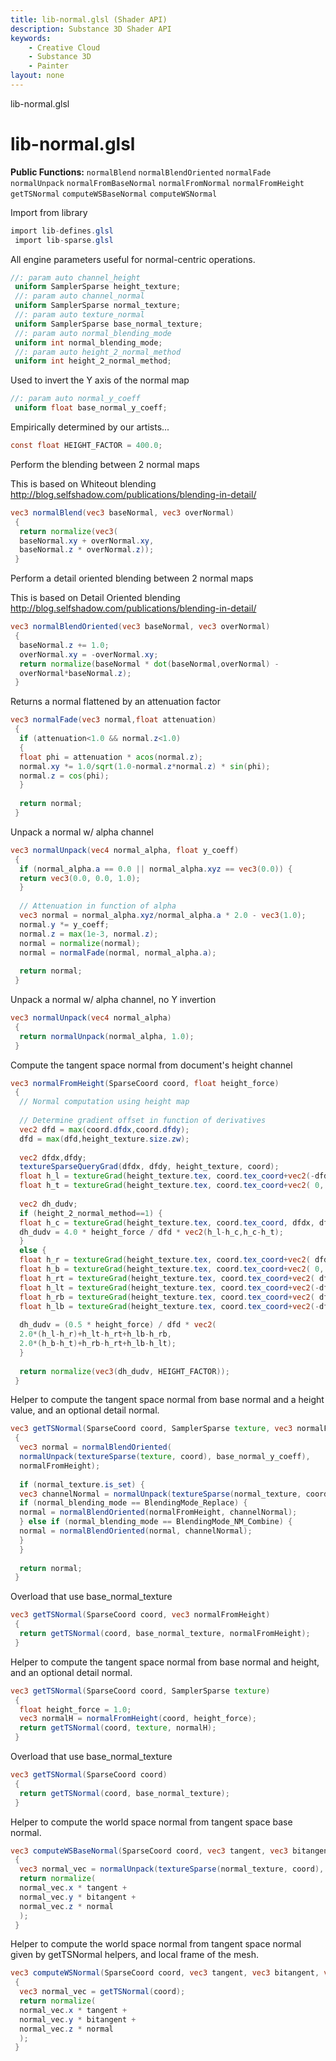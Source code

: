 ```yaml
---
title: lib-normal.glsl (Shader API)
description: Substance 3D Shader API
keywords:
	- Creative Cloud
	- Substance 3D
	- Painter
layout: none
---
```





lib-normal.glsl








[ ](#section-0)












[ ](#section-1)

lib-normal.glsl
===============


**Public Functions:**
`normalBlend`
`normalBlendOriented`
`normalFade`
`normalUnpack`
`normalFromBaseNormal`
`normalFromNormal`
`normalFromHeight`
`getTSNormal`
`computeWSBaseNormal`
`computeWSNormal`


Import from library





```glsl
import lib-defines.glsl
 import lib-sparse.glsl
```







[ ](#section-2)

All engine parameters useful for normal-centric operations.





```glsl
//: param auto channel_height
 uniform SamplerSparse height_texture;
 //: param auto channel_normal
 uniform SamplerSparse normal_texture;
 //: param auto texture_normal
 uniform SamplerSparse base_normal_texture;
 //: param auto normal_blending_mode
 uniform int normal_blending_mode;
 //: param auto height_2_normal_method
 uniform int height_2_normal_method;
```







[ ](#section-3)

Used to invert the Y axis of the normal map





```glsl
//: param auto normal_y_coeff
 uniform float base_normal_y_coeff;
```







[ ](#section-4)

Empirically determined by our artists...





```glsl
const float HEIGHT_FACTOR = 400.0;
```







[ ](#section-5)

Perform the blending between 2 normal maps


This is based on Whiteout blending
 http://blog.selfshadow.com/publications/blending-in-detail/





```glsl
vec3 normalBlend(vec3 baseNormal, vec3 overNormal)
 {
  return normalize(vec3(
  baseNormal.xy + overNormal.xy,
  baseNormal.z * overNormal.z));
 }
```







[ ](#section-6)

Perform a detail oriented blending between 2 normal maps


This is based on Detail Oriented blending
 http://blog.selfshadow.com/publications/blending-in-detail/





```glsl
vec3 normalBlendOriented(vec3 baseNormal, vec3 overNormal)
 {
  baseNormal.z += 1.0;
  overNormal.xy = -overNormal.xy;
  return normalize(baseNormal * dot(baseNormal,overNormal) -
  overNormal*baseNormal.z);
 }
```







[ ](#section-7)

Returns a normal flattened by an attenuation factor





```glsl
vec3 normalFade(vec3 normal,float attenuation)
 {
  if (attenuation<1.0 && normal.z<1.0)
  {
  float phi = attenuation * acos(normal.z);
  normal.xy *= 1.0/sqrt(1.0-normal.z*normal.z) * sin(phi);
  normal.z = cos(phi);
  }
 
  return normal;
 }
```







[ ](#section-8)

Unpack a normal w/ alpha channel





```glsl
vec3 normalUnpack(vec4 normal_alpha, float y_coeff)
 {
  if (normal_alpha.a == 0.0 || normal_alpha.xyz == vec3(0.0)) {
  return vec3(0.0, 0.0, 1.0);
  }
 
  // Attenuation in function of alpha
  vec3 normal = normal_alpha.xyz/normal_alpha.a * 2.0 - vec3(1.0);
  normal.y *= y_coeff;
  normal.z = max(1e-3, normal.z);
  normal = normalize(normal);
  normal = normalFade(normal, normal_alpha.a);
 
  return normal;
 }
```







[ ](#section-9)

Unpack a normal w/ alpha channel, no Y invertion





```glsl
vec3 normalUnpack(vec4 normal_alpha)
 {
  return normalUnpack(normal_alpha, 1.0);
 }
```







[ ](#section-10)

Compute the tangent space normal from document's height channel





```glsl
vec3 normalFromHeight(SparseCoord coord, float height_force)
 {
  // Normal computation using height map
 
  // Determine gradient offset in function of derivatives
  vec2 dfd = max(coord.dfdx,coord.dfdy);
  dfd = max(dfd,height_texture.size.zw);
 
  vec2 dfdx,dfdy;
  textureSparseQueryGrad(dfdx, dfdy, height_texture, coord);
  float h_l = textureGrad(height_texture.tex, coord.tex_coord+vec2(-dfd.x, 0 ), dfdx, dfdy).r;
  float h_t = textureGrad(height_texture.tex, coord.tex_coord+vec2( 0, dfd.y), dfdx, dfdy).r;
 
  vec2 dh_dudv;
  if (height_2_normal_method==1) {
  float h_c = textureGrad(height_texture.tex, coord.tex_coord, dfdx, dfdy).r;
  dh_dudv = 4.0 * height_force / dfd * vec2(h_l-h_c,h_c-h_t);
  }
  else {
  float h_r = textureGrad(height_texture.tex, coord.tex_coord+vec2( dfd.x, 0 ), dfdx, dfdy).r;
  float h_b = textureGrad(height_texture.tex, coord.tex_coord+vec2( 0, -dfd.y), dfdx, dfdy).r;
  float h_rt = textureGrad(height_texture.tex, coord.tex_coord+vec2( dfd.x, dfd.y), dfdx, dfdy).r;
  float h_lt = textureGrad(height_texture.tex, coord.tex_coord+vec2(-dfd.x, dfd.y), dfdx, dfdy).r;
  float h_rb = textureGrad(height_texture.tex, coord.tex_coord+vec2( dfd.x, -dfd.y), dfdx, dfdy).r;
  float h_lb = textureGrad(height_texture.tex, coord.tex_coord+vec2(-dfd.x, -dfd.y), dfdx, dfdy).r;
 
  dh_dudv = (0.5 * height_force) / dfd * vec2(
  2.0*(h_l-h_r)+h_lt-h_rt+h_lb-h_rb,
  2.0*(h_b-h_t)+h_rb-h_rt+h_lb-h_lt);
  }
 
  return normalize(vec3(dh_dudv, HEIGHT_FACTOR));
 }
```







[ ](#section-11)

Helper to compute the tangent space normal from base normal and a height
 value, and an optional detail normal.





```glsl
vec3 getTSNormal(SparseCoord coord, SamplerSparse texture, vec3 normalFromHeight)
 {
  vec3 normal = normalBlendOriented(
  normalUnpack(textureSparse(texture, coord), base_normal_y_coeff),
  normalFromHeight);
 
  if (normal_texture.is_set) {
  vec3 channelNormal = normalUnpack(textureSparse(normal_texture, coord));
  if (normal_blending_mode == BlendingMode_Replace) {
  normal = normalBlendOriented(normalFromHeight, channelNormal);
  } else if (normal_blending_mode == BlendingMode_NM_Combine) {
  normal = normalBlendOriented(normal, channelNormal);
  }
  }
 
  return normal;
 }
```







[ ](#section-12)

Overload that use base_normal_texture





```glsl
vec3 getTSNormal(SparseCoord coord, vec3 normalFromHeight)
 {
  return getTSNormal(coord, base_normal_texture, normalFromHeight);
 }
```







[ ](#section-13)

Helper to compute the tangent space normal from base normal and height, and
 an optional detail normal.





```glsl
vec3 getTSNormal(SparseCoord coord, SamplerSparse texture)
 {
  float height_force = 1.0;
  vec3 normalH = normalFromHeight(coord, height_force);
  return getTSNormal(coord, texture, normalH);
 }
```







[ ](#section-14)

Overload that use base_normal_texture





```glsl
vec3 getTSNormal(SparseCoord coord)
 {
  return getTSNormal(coord, base_normal_texture);
 }
```







[ ](#section-15)

Helper to compute the world space normal from tangent space base normal.





```glsl
vec3 computeWSBaseNormal(SparseCoord coord, vec3 tangent, vec3 bitangent, vec3 normal)
 {
  vec3 normal_vec = normalUnpack(textureSparse(normal_texture, coord), base_normal_y_coeff);
  return normalize(
  normal_vec.x * tangent +
  normal_vec.y * bitangent +
  normal_vec.z * normal
  );
 }
```







[ ](#section-16)

Helper to compute the world space normal from tangent space normal given by
 getTSNormal helpers, and local frame of the mesh.





```glsl
vec3 computeWSNormal(SparseCoord coord, vec3 tangent, vec3 bitangent, vec3 normal)
 {
  vec3 normal_vec = getTSNormal(coord);
  return normalize(
  normal_vec.x * tangent +
  normal_vec.y * bitangent +
  normal_vec.z * normal
  );
 }
 
 
```






